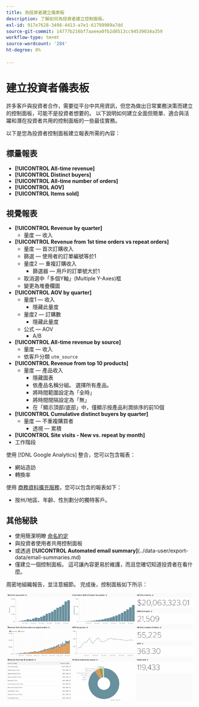 ```yaml
---
title: 為投資者建立儀表板
description: 了解如何為投資者建立控制面板。
exl-id: 917e7628-3498-4413-a7e1-61799989a7dd
source-git-commit: 14777b216bf7aaeea0fb2d0513cc94539034a359
workflow-type: tm+mt
source-wordcount: '284'
ht-degree: 0%

---
```


# 建立投資者儀表板

許多客戶與投資者合作，需要從平台中共用資訊，但您為做出日常業務決策而建立的控制面板，可能不是投資者想要的。 以下說明如何建立全面但簡單、適合與活躍和潛在投資者共用的控制面板的一些最佳實務。

以下是您為投資者控制面板建立報表所需的內容：

## 標量報表

* **[!UICONTROL All-time revenue]**
* **[!UICONTROL Distinct buyers]**
* **[!UICONTROL All-time number of orders]**
* **[!UICONTROL AOV]**
* **[!UICONTROL Items sold]**

## 視覺報表

* **[!UICONTROL Revenue by quarter]**
   * 量度 — 收入
* **[!UICONTROL Revenue from 1st time orders vs repeat orders]**
   * 量度 — 首次訂購收入
   * 篩選 — 使用者的訂單編號等於1
   * 量度2 — 重複訂購收入
      * 篩選器 — 用戶的訂單號大於1
   * 取消選中「多個Y軸」(Multiple Y-Axes)框
   * 變更為堆疊欄圖
* **[!UICONTROL AOV by quarter]**
   * 量度1 — 收入
      * 隱藏此量度
   * 量度2 — 訂購數
      * 隱藏此量度
   * 公式 — AOV
      * A/B
* **[!UICONTROL All-time revenue by source]**
   * 量度 — 收入
   * 依客戶分類 `utm_source`
* **[!UICONTROL Revenue from top 10 products]**
   * 量度 — 產品收入
      * 隱藏圖表
      * 依產品名稱分組。 選擇所有產品。
      * 將時間範圍設定為「全時」
      * 將時間間隔設定為「無」
      * 在「顯示頂部/底部」中，僅顯示按產品利潤排序的前10個
* **[!UICONTROL Cumulative distinct buyers by quarter]**
   * 量度 — 不重複購買者
      * 透視 — 累積
* **[!UICONTROL Site visits - New vs. repeat by month]**
* 工作階段

使用 [!DNL Google Analytics] 整合，您可以包含報表：

* 網站造訪
* 轉換率

使用 [商務資料擴充服務](https://business.adobe.com/products/magento/magento-commerce.html)，您可以包含的報表如下：

* 按州/地區、年齡、性別劃分的獨特客戶。

## 其他秘訣

* 使用簡潔明瞭 [命名約定](../best-practices/naming-elements.md)
* 與投資者使用者共用控制面板
* 或透過 **[!UICONTROL Automated email summary]**(../data-user/export-data/email-summaries.md)
* 僅建立一個控制面板。 這可讓內容更易於維護，而且您確切知道投資者在看什麼。

周密地組織報告，並注意細節。 完成後，控制面板如下所示：

![](../../mbi/assets/investor-dboard-example.png)

